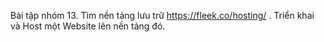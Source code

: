 Bài tập nhóm 13. Tìm nền tảng lưu trữ https://fleek.co/hosting/ . Triển khai và Host một Website lên nền tảng đó.

